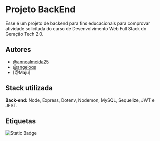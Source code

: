 # Projeto BackEnd

Esse é um projeto de backend para fins educacionais para comprovar atividade solicitada do curso de Desenvolvimento Web Full Stack do Geração Tech 2.0.

## Autores
- [@annealmeida25](https://www.github.com/annealmeida25)
- [@angeloqs](https://www.github.com/angeloqs)
- [@Maju]


## Stack utilizada

**Back-end:** Node, Express, Dotenv, Nodemon, MySQL, Sequelize, JWT e JEST.


## Etiquetas

![Static Badge](https://img.shields.io/badge/Status-Concluído-darkgreen?style=for-the-badge)
